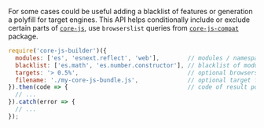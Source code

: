 For some cases could be useful adding a blacklist of features or generation a polyfill for target engines. This API helps conditionally include or exclude certain parts of [`core-js`](https://github.com/zloirock/core-js), use `browserslist` queries from [`core-js-compat`](https://github.com/zloirock/core-js/packages/core-js-compat) package.

```js
require('core-js-builder')({
  modules: ['es', 'esnext.reflect', 'web'],        // modules / namespaces, by default - all `core-js` modules
  blacklist: ['es.math', 'es.number.constructor'], // blacklist of modules / namespaces, by default - empty list
  targets: '> 0.5%',                               // optional browserslist query
  filename: './my-core-js-bundle.js',              // optional target filename, if it's missed a file will not be created
}).then(code => {                                  // code of result polyfill
  // ...
}).catch(error => {
  // ...
});
```
